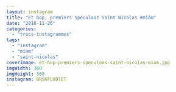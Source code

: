```yaml
---
layout: instagram
title: "Et hop, premiers speculoos Saint Nicolas #miam"
date: "2016-11-26"
categories: 
  - "trucs-instagrammes"
tags: 
  - "instagram"
  - "miam"
  - "saint-nicolas"
coverImage: et-hop-premiers-speculoos-saint-nicolas-miam.jpg
imgWidth: 360
imgHeight: 360
instagram: BNSKFUXDlET
---
```

